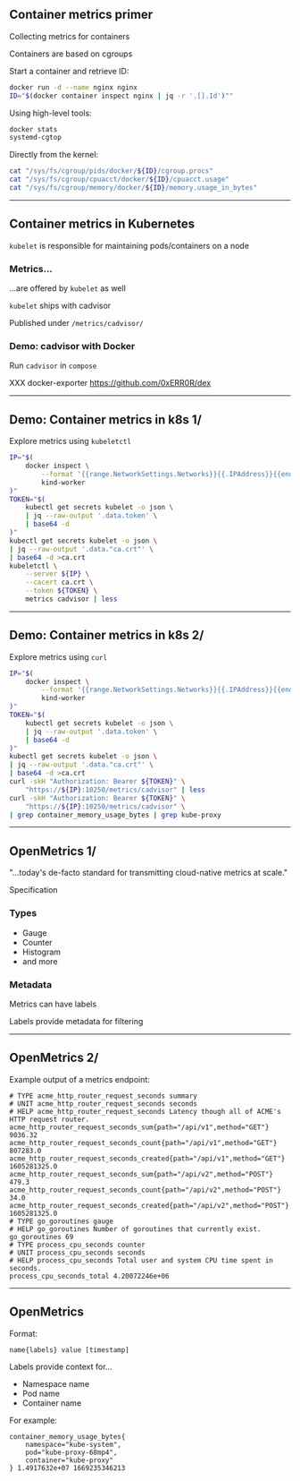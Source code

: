 ## Container metrics primer

Collecting metrics for containers

Containers are based on cgroups

Start a container and retrieve ID:

```bash
docker run -d --name nginx nginx
ID="$(docker container inspect nginx | jq -r '.[].Id')""
```

Using high-level tools:

```bash
docker stats
systemd-cgtop
```

Directly from the kernel:

```bash
cat "/sys/fs/cgroup/pids/docker/${ID}/cgroup.procs"
cat "/sys/fs/cgroup/cpuacct/docker/${ID}/cpuacct.usage"
cat "/sys/fs/cgroup/memory/docker/${ID}/memory.usage_in_bytes"
```

---

## Container metrics in Kubernetes

`kubelet` is responsible for maintaining pods/containers on a node

### Metrics...

...are offered by `kubelet` as well

`kubelet` ships with cadvisor [](https://github.com/google/cadvisor)

Published under `/metrics/cadvisor/`

### Demo: cadvisor with Docker

Run `cadvisor` in `compose`

XXX docker-exporter https://github.com/0xERR0R/dex

---

## Demo: Container metrics in k8s 1/

Explore metrics using `kubeletctl` [](https://github.com/cyberark/kubeletctl)

```bash
IP="$(
    docker inspect \
        --format '{{range.NetworkSettings.Networks}}{{.IPAddress}}{{end}}' \
        kind-worker
)"
TOKEN="$(
    kubectl get secrets kubelet -o json \
    | jq --raw-output '.data.token' \
    | base64 -d
)"
kubectl get secrets kubelet -o json \
| jq --raw-output '.data."ca.crt"' \
| base64 -d >ca.crt
kubeletctl \
    --server ${IP} \
    --cacert ca.crt \
    --token ${TOKEN} \
    metrics cadvisor | less
```
<!-- .element: style="width: 46em;" -->

---

## Demo: Container metrics in k8s 2/

Explore metrics using `curl`

```bash
IP="$(
    docker inspect \
        --format '{{range.NetworkSettings.Networks}}{{.IPAddress}}{{end}}'\
        kind-worker
)"
TOKEN="$(
    kubectl get secrets kubelet -o json \
    | jq --raw-output '.data.token' \
    | base64 -d
)"
kubectl get secrets kubelet -o json \
| jq --raw-output '.data."ca.crt"' \
| base64 -d >ca.crt
curl -skH "Authorization: Bearer ${TOKEN}" \
    "https://${IP}:10250/metrics/cadvisor" | less
curl -skH "Authorization: Bearer ${TOKEN}" \
    "https://${IP}:10250/metrics/cadvisor" \
| grep container_memory_usage_bytes | grep kube-proxy
```
<!-- .element: style="width: 46em;" -->

---

## OpenMetrics 1/

"...today's de-facto standard for transmitting cloud-native metrics at scale."

Specification [](https://openmetrics.io/)

### Types


- <span class="fa-li"><i class="fa-duotone fa-gauge-high"></i></span> Gauge
- <span class="fa-li"><i class="fa-duotone fa-arrow-down-1-9"></i></span> Counter
- <span class="fa-li"><i class="fa-duotone fa-chart-column"></i></span> Histogram
- <span class="fa-li"><i class="fa-duotone fa-ball-pile"></i></span> and more [](https://github.com/OpenObservability/OpenMetrics/blob/main/specification/OpenMetrics.md#metric-types)

<!-- .element: class="fa-ul" style="line-height: 1.5em;" -->

### Metadata

Metrics can have labels

Labels provide metadata for filtering

---

## OpenMetrics 2/

Example output of a metrics endpoint:

```plaintext
# TYPE acme_http_router_request_seconds summary
# UNIT acme_http_router_request_seconds seconds
# HELP acme_http_router_request_seconds Latency though all of ACME's HTTP request router.
acme_http_router_request_seconds_sum{path="/api/v1",method="GET"} 9036.32
acme_http_router_request_seconds_count{path="/api/v1",method="GET"} 807283.0
acme_http_router_request_seconds_created{path="/api/v1",method="GET"} 1605281325.0
acme_http_router_request_seconds_sum{path="/api/v2",method="POST"} 479.3
acme_http_router_request_seconds_count{path="/api/v2",method="POST"} 34.0
acme_http_router_request_seconds_created{path="/api/v2",method="POST"} 1605281325.0
# TYPE go_goroutines gauge
# HELP go_goroutines Number of goroutines that currently exist.
go_goroutines 69
# TYPE process_cpu_seconds counter
# UNIT process_cpu_seconds seconds
# HELP process_cpu_seconds Total user and system CPU time spent in seconds.
process_cpu_seconds_total 4.20072246e+06
```
<!-- .element: style="width: 47em;" -->

---

## OpenMetrics

Format:

```plaintext
name{labels} value [timestamp]
```

Labels provide context for...

- Namespace name
- Pod name
- Container name

For example:

```plaintext
container_memory_usage_bytes{
    namespace="kube-system",
    pod="kube-proxy-68mp4",
    container="kube-proxy"
} 1.4917632e+07 1669235346213
```
